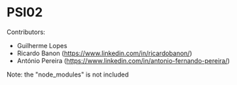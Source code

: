 # PSI02

Contributors:

- Guilherme Lopes
- Ricardo Banon (https://www.linkedin.com/in/ricardobanon/)
- António Pereira (https://www.linkedin.com/in/antonio-fernando-pereira/)

Note: the "node_modules" is not included
